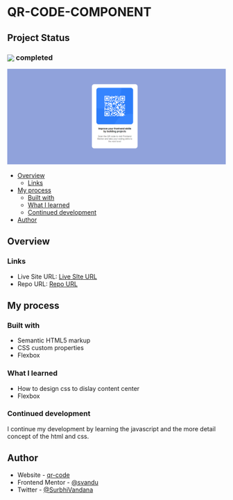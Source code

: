 # QR-CODE-COMPONENT

## Project Status
<h3><img align="center" height="30" src="https://user-images.githubusercontent.com/77252075/217149827-cfed2bf9-caf7-4e9b-806a-efd99d23c6c5.png"> completed</h3>

![qrCodeCoponentPageScreenShot](./images/ss-main-page.png)

- [Overview](#overview)
  - [Links](#links)
- [My process](#my-process)
  - [Built with](#built-with)
  - [What I learned](#what-i-learned)
  - [Continued development](#continued-development)
- [Author](#author)

## Overview

### Links

- Live Site URL: [Live SIte URL](https://qr-code-component-pied-six.vercel.app/)
- Repo URL: [Repo URL](https://github.com/svandu/qr-code-component)

## My process

### Built with

- Semantic HTML5 markup
- CSS custom properties
- Flexbox

### What I learned

- How to design css to dislay content center
- Flexbox

### Continued development

I continue my development by learning the javascript and the more detail concept of the html and css.

## Author

- Website - [qr-code](https://qr-code-component-pied-six.vercel.app/)
- Frontend Mentor - [@svandu](https://www.frontendmentor.io/profile/svandu)
- Twitter - [@SurbhiVandana](https://twitter.com/SurbhiVandana)